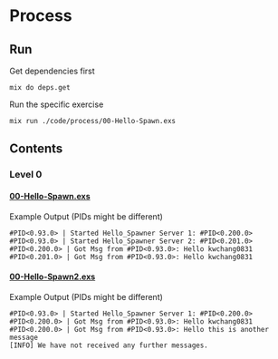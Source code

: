 # Process

## Run

Get dependencies first

```shell
mix do deps.get
```

Run the specific exercise

```shell
mix run ./code/process/00-Hello-Spawn.exs
```

## Contents

### Level 0

#### [**00-Hello-Spawn.exs**](https://github.com/kwchang0831/path-learning-elixir/blob/main/code/process/00-Hello-Spawn.exs)

Example Output (PIDs might be different)

```shell
#PID<0.93.0> | Started Hello_Spawner Server 1: #PID<0.200.0>
#PID<0.93.0> | Started Hello_Spawner Server 2: #PID<0.201.0>
#PID<0.200.0> | Got Msg from #PID<0.93.0>: Hello kwchang0831
#PID<0.201.0> | Got Msg from #PID<0.93.0>: Hello kwchang0831
```

#### [**00-Hello-Spawn2.exs**](https://github.com/kwchang0831/path-learning-elixir/blob/main/code/process/00-Hello-Spawn2.exs)

Example Output (PIDs might be different)

```shell
#PID<0.93.0> | Started Hello_Spawner Server 1: #PID<0.200.0>
#PID<0.200.0> | Got Msg from #PID<0.93.0>: Hello kwchang0831
#PID<0.200.0> | Got Msg from #PID<0.93.0>: Hello this is another message
[INFO] We have not received any further messages.
```
